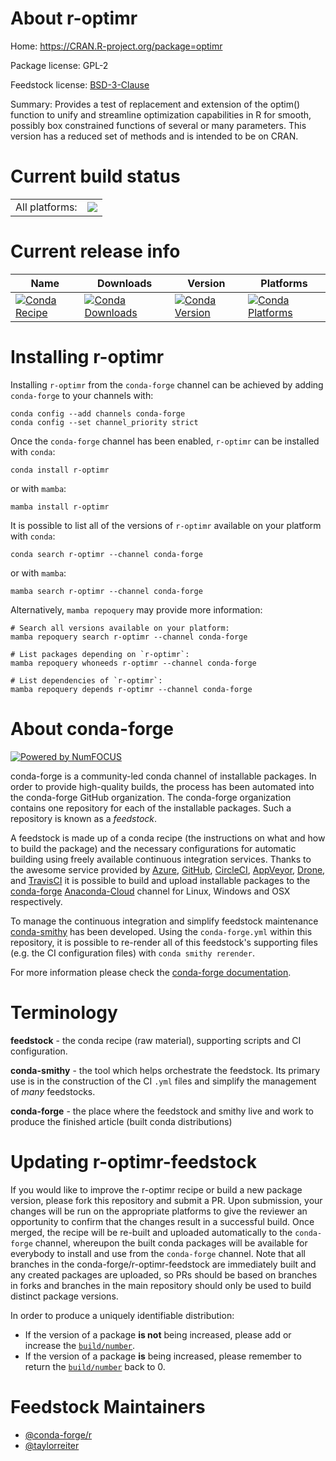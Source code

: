 About r-optimr
==============

Home: https://CRAN.R-project.org/package=optimr

Package license: GPL-2

Feedstock license: [BSD-3-Clause](https://github.com/conda-forge/r-optimr-feedstock/blob/main/LICENSE.txt)

Summary: Provides a test of replacement and extension of the optim() function to unify and streamline optimization capabilities in R for smooth, possibly box constrained functions of several or many parameters. This version has a reduced set of methods and is intended to be on CRAN.

Current build status
====================


<table><tr><td>All platforms:</td>
    <td>
      <a href="https://dev.azure.com/conda-forge/feedstock-builds/_build/latest?definitionId=8846&branchName=main">
        <img src="https://dev.azure.com/conda-forge/feedstock-builds/_apis/build/status/r-optimr-feedstock?branchName=main">
      </a>
    </td>
  </tr>
</table>

Current release info
====================

| Name | Downloads | Version | Platforms |
| --- | --- | --- | --- |
| [![Conda Recipe](https://img.shields.io/badge/recipe-r--optimr-green.svg)](https://anaconda.org/conda-forge/r-optimr) | [![Conda Downloads](https://img.shields.io/conda/dn/conda-forge/r-optimr.svg)](https://anaconda.org/conda-forge/r-optimr) | [![Conda Version](https://img.shields.io/conda/vn/conda-forge/r-optimr.svg)](https://anaconda.org/conda-forge/r-optimr) | [![Conda Platforms](https://img.shields.io/conda/pn/conda-forge/r-optimr.svg)](https://anaconda.org/conda-forge/r-optimr) |

Installing r-optimr
===================

Installing `r-optimr` from the `conda-forge` channel can be achieved by adding `conda-forge` to your channels with:

```
conda config --add channels conda-forge
conda config --set channel_priority strict
```

Once the `conda-forge` channel has been enabled, `r-optimr` can be installed with `conda`:

```
conda install r-optimr
```

or with `mamba`:

```
mamba install r-optimr
```

It is possible to list all of the versions of `r-optimr` available on your platform with `conda`:

```
conda search r-optimr --channel conda-forge
```

or with `mamba`:

```
mamba search r-optimr --channel conda-forge
```

Alternatively, `mamba repoquery` may provide more information:

```
# Search all versions available on your platform:
mamba repoquery search r-optimr --channel conda-forge

# List packages depending on `r-optimr`:
mamba repoquery whoneeds r-optimr --channel conda-forge

# List dependencies of `r-optimr`:
mamba repoquery depends r-optimr --channel conda-forge
```


About conda-forge
=================

[![Powered by
NumFOCUS](https://img.shields.io/badge/powered%20by-NumFOCUS-orange.svg?style=flat&colorA=E1523D&colorB=007D8A)](https://numfocus.org)

conda-forge is a community-led conda channel of installable packages.
In order to provide high-quality builds, the process has been automated into the
conda-forge GitHub organization. The conda-forge organization contains one repository
for each of the installable packages. Such a repository is known as a *feedstock*.

A feedstock is made up of a conda recipe (the instructions on what and how to build
the package) and the necessary configurations for automatic building using freely
available continuous integration services. Thanks to the awesome service provided by
[Azure](https://azure.microsoft.com/en-us/services/devops/), [GitHub](https://github.com/),
[CircleCI](https://circleci.com/), [AppVeyor](https://www.appveyor.com/),
[Drone](https://cloud.drone.io/welcome), and [TravisCI](https://travis-ci.com/)
it is possible to build and upload installable packages to the
[conda-forge](https://anaconda.org/conda-forge) [Anaconda-Cloud](https://anaconda.org/)
channel for Linux, Windows and OSX respectively.

To manage the continuous integration and simplify feedstock maintenance
[conda-smithy](https://github.com/conda-forge/conda-smithy) has been developed.
Using the ``conda-forge.yml`` within this repository, it is possible to re-render all of
this feedstock's supporting files (e.g. the CI configuration files) with ``conda smithy rerender``.

For more information please check the [conda-forge documentation](https://conda-forge.org/docs/).

Terminology
===========

**feedstock** - the conda recipe (raw material), supporting scripts and CI configuration.

**conda-smithy** - the tool which helps orchestrate the feedstock.
                   Its primary use is in the construction of the CI ``.yml`` files
                   and simplify the management of *many* feedstocks.

**conda-forge** - the place where the feedstock and smithy live and work to
                  produce the finished article (built conda distributions)


Updating r-optimr-feedstock
===========================

If you would like to improve the r-optimr recipe or build a new
package version, please fork this repository and submit a PR. Upon submission,
your changes will be run on the appropriate platforms to give the reviewer an
opportunity to confirm that the changes result in a successful build. Once
merged, the recipe will be re-built and uploaded automatically to the
`conda-forge` channel, whereupon the built conda packages will be available for
everybody to install and use from the `conda-forge` channel.
Note that all branches in the conda-forge/r-optimr-feedstock are
immediately built and any created packages are uploaded, so PRs should be based
on branches in forks and branches in the main repository should only be used to
build distinct package versions.

In order to produce a uniquely identifiable distribution:
 * If the version of a package **is not** being increased, please add or increase
   the [``build/number``](https://docs.conda.io/projects/conda-build/en/latest/resources/define-metadata.html#build-number-and-string).
 * If the version of a package **is** being increased, please remember to return
   the [``build/number``](https://docs.conda.io/projects/conda-build/en/latest/resources/define-metadata.html#build-number-and-string)
   back to 0.

Feedstock Maintainers
=====================

* [@conda-forge/r](https://github.com/conda-forge/r/)
* [@taylorreiter](https://github.com/taylorreiter/)

